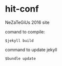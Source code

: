 hit-conf
========

NeZaTeGiUs 2016 site

comand to compile: 

	$jekyll build


command to update jekyll 

	$bundle update
